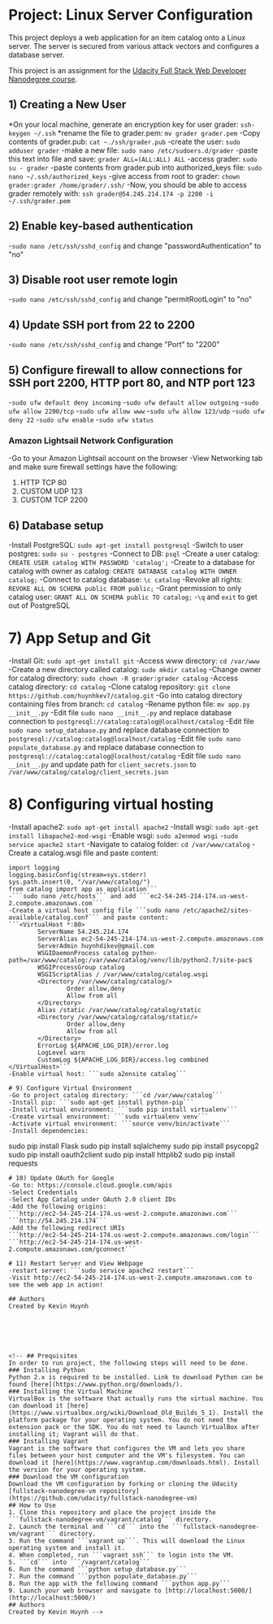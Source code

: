 # Project: Linux Server Configuration
This project deploys a web application for an item catalog onto a Linux server. The server is secured from various attack vectors and configures a database server.

This project is an assignment for the [Udacity Full Stack Web Developer Nanodegree course](https://www.udacity.com/course/full-stack-web-developer-nanodegree--nd004). 

## 1) Creating a New User
*On your local machine, generate an encryption key for user grader: ```ssh-keygen ~/.ssh```
*rename the file to grader.pem: ```mv grader grader.pem```
-Copy contents of grader.pub: ```cat ~./ssh/grader.pub```
-create the user: ```sudo adduser grader```
-make a new file: ```sudo nano /etc/sudoers.d/grader```
-paste this text into file and save: ```grader ALL=(ALL:ALL) ALL```
-access grader: ```sudo su - grader```
-paste contents from grader.pub into authorized_keys file: ```sudo nano ~/.ssh/authorized_keys```
-give access from root to grader: ```chown grader:grader /home/grader/.ssh/```
-Now, you should be able to access grader remotely with: ```ssh grader@54.245.214.174 -p 2200 -i ~/.ssh/grader.pem```

## 2) Enable key-based authentication
-```sudo nano /etc/ssh/sshd_config``` and change "passwordAuthentication" to "no"

## 3) Disable root user remote login 
-```sudo nano /etc/ssh/sshd_config``` and change "permitRootLogin" to "no"

## 4) Update SSH port from 22 to 2200
-```sudo nano /etc/ssh/sshd_config``` and change "Port" to "2200"

## 5) Configure firewall to allow connections for SSH port 2200, HTTP port 80, and NTP port 123
-```sudo ufw default deny incoming```
-```sudo ufw default allow outgoing```
-```sudo ufw allow 2200/tcp```
-```sudo ufw allow www```
-```sudo ufw allow 123/udp```
-```sudo ufw deny 22```
-```sudo ufw enable```
-```sudo ufw status```
### Amazon Lightsail Network Configuration
-Go to your Amazon Lightsail account on the browser
-View Networking tab and make sure firewall settings have the following:
1. HTTP TCP 80
2. CUSTOM UDP 123
3. CUSTOM TCP 2200

## 6) Database setup
-Install PostgreSQL: ```sudo apt-get install postgresql```
-Switch to user postgres: ```sudo su - postgres```
-Connect to DB: ```psql```
-Create a user catalog: ```CREATE USER catalog WITH PASSWORD 'catalog';```
-Create to a database for catalog with owner as catalog: ```CREATE DATABASE catalog WITH OWNER catalog;```
-Connect to catalog database: ```\c catalog```
-Revoke all rights: ```REVOKE ALL ON SCHEMA public FROM public;```
-Grant permission to only catalog user: ```GRANT ALL ON SCHEMA public TO catalog;```
-```\q``` and ```exit``` to get out of PostgreSQL

# 7) App Setup and Git
-Install Git: ```sudo apt-get install git```
-Access www directory: ```cd /var/www```
-Create a new directory called catalog: ```sudo mkdir catalog```
-Change owner for catalog directory: ```sudo chown -R grader:grader catalog```
-Access catalog directory: ```cd catalog```
-Clone catalog repository: ```git clone https://github.com/huynhkev7/catalog.git```
-Go into catalog directory containing files from branch: ```cd catalog```
-Rename python file: ```mv app.py __init__.py```
-Edit file ```sudo nano __init__.py``` and replace database connection to ```postgresql://catalog:catalog@localhost/catalog```
-Edit file ```sudo nano setup_database.py``` and replace database connection to ```postgresql://catalog:catalog@localhost/catalog```
-Edit file ```sudo nano populate_database.py``` and replace database connection to ```postgresql://catalog:catalog@localhost/catalog```
-Edit file ```sudo nano __init__.py``` and update path for ```client_secrets.json``` to ```/var/www/catalog/catalog/client_secrets.json```
# 8) Configuring virtual hosting
-Install apache2: ```sudo apt-get install apache2```
-Install wsgi: ```sudo apt-get install libapache2-mod-wsgi```
-Enable wsgi: ```sudo a2enmod wsgi```
-```sudo service apache2 start```
-Navigate to catalog folder: ```cd /var/www/catalog```
-Create a catalog.wsgi file and paste content: 
```import sys
import logging
logging.basicConfig(stream=sys.stderr)
sys.path.insert(0, "/var/www/catalog/")
from catalog import app as application```
-```sudo nano /etc/hosts``` and add ```ec2-54-245-214-174.us-west-2.compute.amazonaws.com```
-Create a virtual host config file ```sudo nano /etc/apache2/sites-available/catalog.conf``` and paste content:
```<VirtualHost *:80>
        ServerName 54.245.214.174
        ServerAlias ec2-54-245-214-174.us-west-2.compute.amazonaws.com
        ServerAdmin huynhdikev@gmail.com
        WSGIDaemonProcess catalog python-path=/var/www/catalog:/var/www/catalog/venv/lib/python2.7/site-pac$
        WSGIProcessGroup catalog
        WSGIScriptAlias / /var/www/catalog/catalog.wsgi
        <Directory /var/www/catalog/catalog/>
                Order allow,deny
                Allow from all
        </Directory>
        Alias /static /var/www/catalog/catalog/static
        <Directory /var/www/catalog/catalog/static/>
                Order allow,deny
                Allow from all
        </Directory>
        ErrorLog ${APACHE_LOG_DIR}/error.log
        LogLevel warn
        CustomLog ${APACHE_LOG_DIR}/access.log combined
</VirtualHost>```
-Enable virtual host: ```sudo a2ensite catalog```

# 9) Configure Virtual Environment 
-Go to project catalog directory: ```cd /var/www/catalog```
-Install pip: ```sudo apt-get install python-pip```
-Install virtual environment: ```sudo pip install virtualenv```
-Create virtual environment: ```sudo virtualenv venv```
-Activate virtual environment: ```source venv/bin/activate```
-Install dependencies:
```
sudo pip install Flask
sudo pip install sqlalchemy
sudo pip install psycopg2
sudo pip install oauth2client
sudo pip install httplib2
sudo pip install requests
```
# 10) Update OAuth for Google
-Go to: https://console.cloud.google.com/apis
-Select Credentials
-Select App Catalog under OAuth 2.0 client IDs
-Add the following origins:
```http://ec2-54-245-214-174.us-west-2.compute.amazonaws.com```
```http://54.245.214.174```
-Add the following redirect URIs
```http://ec2-54-245-214-174.us-west-2.compute.amazonaws.com/login```
```http://ec2-54-245-214-174.us-west-2.compute.amazonaws.com/gconnect```

# 11) Restart Server and View Webpage
-restart server: ```sudo service apache2 restart```
-Visit http://ec2-54-245-214-174.us-west-2.compute.amazonaws.com to see the web app in action!

## Authors
Created by Kevin Huynh






<!-- ## Prequisites
In order to run project, the following steps will need to be done.
### Installing Python
Python 2.x is required to be installed. Link to download Python can be found [here](https://www.python.org/downloads/).
### Installing the Virtual Machine
VirtualBox is the software that actually runs the virtual machine. You can download it [here](https://www.virtualbox.org/wiki/Download_Old_Builds_5_1). Install the platform package for your operating system. You do not need the extension pack or the SDK. You do not need to launch VirtualBox after installing it; Vagrant will do that.
### Installing Vagrant
Vagrant is the software that configures the VM and lets you share files between your host computer and the VM's filesystem. You can download it [here](https://www.vagrantup.com/downloads.html). Install the version for your operating system.
### Download the VM configuration
Download the VM configuration by forking or cloning the Udacity [fullstack-nanodegree-vm repository](https://github.com/udacity/fullstack-nanodegree-vm)
## How to Use
1. Clone this repository and place the project inside the ```fullstack-nanodegree-vm/vagrant/catalog``` directory.
2. Launch the terminal and ```cd``` into the ```fullstack-nanodegree-vm/vagrant``` directory.
3. Run the command ```vagrant up```. This will download the Linux operating system and install it.
4. When completed, run ```vagrant ssh``` to login into the VM.
5. ```cd``` into ```/vagrant/catalog```
6. Run the command ```python setup_database.py```
7. Run the command ```python populate_database.py```
8. Run the app with the following command ```python app.py```
9. Launch your web browser and navigate to [http://localhost:5000/](http://localhost:5000/)
## Authors
Created by Kevin Huynh -->
